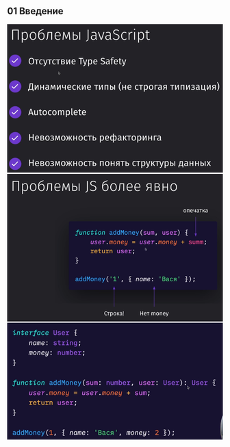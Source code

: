 ## 01 Введение

![](_png/a9996201d8cec343a6d38833f0a448d6.png)
![](_png/83800b43cb5711234d63a56f2bb68393.png)
![](_png/b18b84365178d5a84cbc28d590a3ad47.png)
